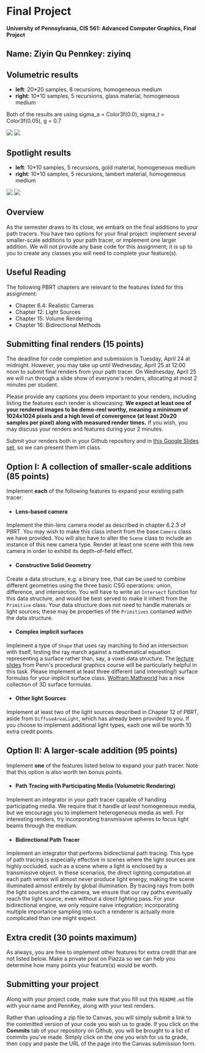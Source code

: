 Final Project
======================

**University of Pennsylvania, CIS 561: Advanced Computer Graphics, Final Project**

Name: Ziyin Qu Pennkey: ziyinq
------------

Volumetric results
------------
* **left**: 20*20 samples, 8 recursions, homogeneous medium
* **right**: 10*10 samples, 5 recursions, glass material, homogeneous medium

Both of the results are using sigma_a = Color3f(0.0), sigma_t = Color3f(0.05), g = 0.7

![](results/highres.png)
![](results/glass.png)

Spotlight results
------------
* **left**: 10*10 samples, 5 recursions, gold material, homogeneous medium
* **right**: 10*10 samples, 5 recursions, lambert material, homogeneous medium

![](results/gold.png)
![](results/aa.png)   

Overview
------------
As the semester draws to its close, we embark on the final additions to your
path tracers. You have two options for your final project: implement several
smaller-scale additions to your path tracer, or implement one larger addition.
We will not provide any base code for this assignment; it is up to you to
create any classes you will need to complete your feature(s).

Useful Reading
---------
The following PBRT chapters are relevant to the features listed for this
assignment:
* Chapter 6.4: Realistic Cameras
* Chapter 12: Light Sources
* Chapter 15: Volume Rendering
* Chapter 16: Bidirectional Methods

Submitting final renders (15 points)
-------------
The deadline for code completion and submission is Tuesday, April 24 at midnight.
However, you may take up until Wednesday, April 25 at 12:00 noon to submit
final renders from your path tracer. On Wednesday, April 25 we will run
through a slide show of everyone's renders, allocating at most 2 minutes per
student.

Please provide any captions you deem important to your renders, including
listing the features each render is showcasing. __We expect at least one of your
rendered images to be demo-reel worthy, meaning a minimum of 1024x1024 pixels
and a high level of convergence (at least 20x20 samples per pixel) along with
measured render times.__ If you wish, you may discuss your renders and features
during your 2 minutes.

Submit your renders both in your Github repository and in [this Google
Slides set](https://docs.google.com/presentation/d/1NzG9TVk7yWxe90ShlFyNXGB2bJuZZb6_jizqvOiWf7o/edit?usp=sharing), so we can present them im class.

Option I: A collection of smaller-scale additions (85 points)
-------------------
Implement __each__ of the following features to expand your existing path
tracer:
* #### Lens-based camera
Implement the thin-lens camera model as described in chapter 6.2.3 of PBRT.
You may wish to make this class inherit from the base `Camera` class we have
provided. You will also have to alter the `Scene` class to include an instance
of this new camera type. Render at least one scene with this new camera in
order to exhibit its depth-of-field effect.
* #### Constructive Solid Geometry
Create a data structure, e.g. a binary
tree, that can be used to combine different geometries using the three basic
CSG operations: union, difference, and intersection. You will have to write an
`Intersect` function for this data structure, and would be best served to make
it inherit from the `Primitive` class. Your data structure does not need to
handle materials or light sources; these may be properties of the `Primitives`
contained _within_ the data structure.
* #### Complex implicit surfaces
Implement a type of `Shape` that uses ray marching to find an intersection with
itself, testing the ray march against a mathematical equation representing a
surface rather than, say, a voxel data structure. The [lecture slides](https://cis700-procedural-graphics.github.io/files/implicit_surfaces_2_21_17.pdf) from Penn's
procedural graphics course will be particularly helpful in this task. Please
implement at least three different (and interesting!) surface formulas for your
implicit surface class. [Wolfram Mathworld](http://mathworld.wolfram.com/topics/Surfaces.html) has a nice collection of 3D surface
formulas.
* #### Other light Sources
Implement at least two of the light sources described in Chapter 12 of PBRT,
aside from `DiffuseAreaLight`, which has already been provided to you. If
you choose to implement additional light types, each one will be worth 10 extra
credit points.

Option II: A larger-scale addition (95 points)
------------------
Implement __one__ of the features listed below to expand your path tracer. Note that this option is also worth ten bonus points.
* #### Path Tracing with Participating Media (Volumetric Rendering)
Implement an integrator in your path tracer capable of handling participating
media. We require that it handle _at least_ homogeneous media, but we encourage
you to implement heterogeneous media as well. For interesting renders, try
incorporating transmissive spheres to focus light beams through the medium.
* #### Bidirectional Path Tracer
Implement an integrator that performs bidirectional path tracing. This type of
path tracing is especially effective in scenes where the light sources are
highly occluded, such as a scene where a light is enclosed by a transmissive
object. In these scenarios, the direct lighting computation at each path vertex
will almost never produce light energy, making the scene illuminated almost
entirely by global illumination. By tracing rays from both the light sources
and the camera, we ensure that our ray paths eventually reach the light source,
even without a direct lighting pass. For your bidirectional engine, we only
require naive integration; incorporating multiple importance sampling into such
a renderer is actually more complicated than one might expect.

Extra credit (30 points maximum)
-----------
As always, you are free to implement other features for extra credit that are
not listed below. Make a private post on Piazza so we can help you determine
how many points your feature(s) would be worth.

Submitting your project
--------------
Along with your project code, make sure that you fill out this `README.md` file
with your name and PennKey, along with your test renders.

Rather than uploading a zip file to Canvas, you will simply submit a link to
the committed version of your code you wish us to grade. If you click on the
__Commits__ tab of your repository on Github, you will be brought to a list of
commits you've made. Simply click on the one you wish for us to grade, then copy
and paste the URL of the page into the Canvas submission form.
